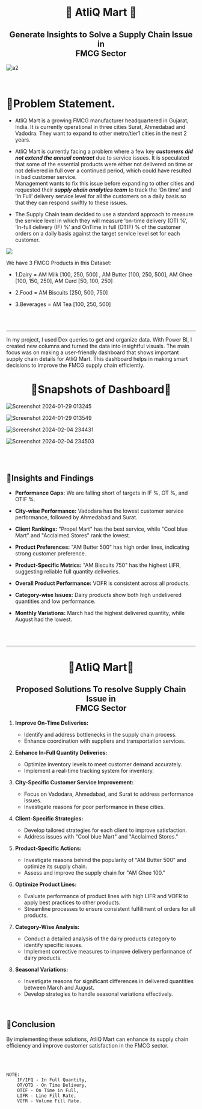  <h1 align="center" > 🔶 AtliQ Mart 🔶 </h1> 
 <h2 align="center" > Generate Insights to Solve a Supply Chain Issue in <br>  FMCG Sector</h2> 

![a2](https://github.com/Manish7272/Supply-Chain-Optimization-Project-Manager/assets/71213166/3f3291ff-175b-4f2b-8ac3-c67268961453)

 <br>
 
# 🔶Problem Statement.

- AtliQ Mart is a growing FMCG manufacturer headquartered in Gujarat, India. It is currently operational in three cities Surat, Ahmedabad and Vadodra. They want to expand to other metro/tier1 cities in the next 2 years.

- AtliQ Mart is currently facing a problem where a few key ***customers did not extend the annual contract*** due to service issues. It is speculated that some of the essential products were either not delivered on time or not delivered in full over a continued period, which could have resulted in bad customer service.
  <br> Management wants to fix this issue before expanding to other cities and requested their ***supply chain analytics team*** to track the ’On time’ and ‘In Full’ delivery service level for all the customers on a daily basis so that they can respond swiftly to these issues.

- The Supply Chain team decided to use a standard approach to measure the service level in which they will measure ‘on-time delivery (OT) %’, ‘In-full delivery (IF) %’ and OnTime in full (OTIF) % of the customer orders on a daily basis against the target service level set for each customer.


<img align="center" src = "https://github.com/Manish7272/Supply-Chain-Optimization-Project-Manager/assets/71213166/4da465b4-4678-46dc-9532-92baa19b1879">

We have 3 FMCG Products in this Dataset:
- 1.Dairy = AM Milk [100, 250, 500] ,  AM Butter [100, 250, 500], AM Ghee [100, 150, 250], AM Curd [50, 100, 250]

- 2.Food = AM Biscuits [250, 500, 750]

- 3.Beverages = AM Tea [100, 250, 500]



<br>

<br>


<hr>

In my project, I used Dex queries to get and organize data. With Power BI, I created new columns and turned the data into insightful visuals. The main focus was on making a user-friendly dashboard that shows important supply chain details for AtliQ Mart. This dashboard helps in making smart decisions to improve the FMCG supply chain efficiently.


 <h1 align="center" >🔶Snapshots of Dashboard🔶</h1> 

![Screenshot 2024-01-29 013245](https://github.com/Manish7272/Supply-Chain-Optimization-Project-Manager/assets/71213166/90c34a58-95d4-4551-8e5f-f74b444dc535)

![Screenshot 2024-01-29 013549](https://github.com/Manish7272/Supply-Chain-Optimization-Project-Manager/assets/71213166/fc4574a0-772b-44d9-beb1-4c59c167ead0)

![Screenshot 2024-02-04 234431](https://github.com/Manish7272/Supply-Chain-Optimization-Project-Manager/assets/71213166/f04ef51b-d5cd-447a-aabd-e16fa4dcb70c)

![Screenshot 2024-02-04 234503](https://github.com/Manish7272/Supply-Chain-Optimization-Project-Manager/assets/71213166/ba59174a-6f7f-4d46-8070-1448d6d7a63f)

<br>
<br>

## 🔶Insights and Findings


- **Performance Gaps:** We are falling short of targets in IF %, OT %, and OTIF %.
- **City-wise Performance:** Vadodara has the lowest customer service performance, followed by Ahmedabad and Surat.
- **Client Rankings:** "Propel Mart" has the best service, while "Cool blue Mart" and "Acclaimed Stores" rank the lowest.
- **Product Preferences:** "AM Butter 500" has high order lines, indicating strong customer preference.

- **Product-Specific Metrics:** "AM Biscuits 750" has the highest LIFR, suggesting reliable full quantity deliveries.
- **Overall Product Performance:** VOFR is consistent across all products.

- **Category-wise Issues:** Dairy products show both high undelivered quantities and low performance.
- **Monthly Variations:** March had the highest delivered quantity, while August had the lowest.

<br>
<br>

<hr>

 <h1 align="center" >🔷AtliQ Mart🔷 </h1> 
 <h2 align="center" > Proposed Solutions To resolve Supply Chain Issue in <br>  FMCG Sector</h2> 


1. **Improve On-Time Deliveries:**
   - Identify and address bottlenecks in the supply chain process.
   - Enhance coordination with suppliers and transportation services.

2. **Enhance In-Full Quantity Deliveries:**
   - Optimize inventory levels to meet customer demand accurately.
   - Implement a real-time tracking system for inventory.

3. **City-Specific Customer Service Improvement:**
   - Focus on Vadodara, Ahmedabad, and Surat to address performance issues.
   - Investigate reasons for poor performance in these cities.

4. **Client-Specific Strategies:**
   - Develop tailored strategies for each client to improve satisfaction.
   - Address issues with "Cool blue Mart" and "Acclaimed Stores."

5. **Product-Specific Actions:**
   - Investigate reasons behind the popularity of "AM Butter 500" and optimize its supply chain.
   - Assess and improve the supply chain for "AM Ghee 100."

6. **Optimize Product Lines:**
   - Evaluate performance of product lines with high LIFR and VOFR to apply best practices to other products.
   - Streamline processes to ensure consistent fulfillment of orders for all products.

7. **Category-Wise Analysis:**
   - Conduct a detailed analysis of the dairy products category to identify specific issues.
   - Implement corrective measures to improve delivery performance of dairy products.

8. **Seasonal Variations:**
   - Investigate reasons for significant differences in delivered quantities between March and August.
   - Develop strategies to handle seasonal variations effectively.

<br>

## 🔷Conclusion
By implementing these solutions, AtliQ Mart can enhance its supply chain efficiency and improve customer satisfaction in the FMCG sector.

 
<br>
<br>

	NOTE:  
        IF/IFQ - In Full Quantity,  
        OT/OTD - On Time Delivery,  
        OTIF - On Time in Full,  
        LIFR - Line Fill Rate,  
        VOFR - Volume Fill Rate.

